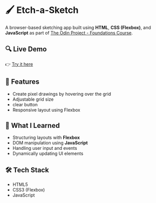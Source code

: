 # 🖌️ Etch-a-Sketch

A browser-based sketching app built using **HTML**, **CSS (Flexbox)**, and **JavaScript** as part of [The Odin Project - Foundations Course](https://www.theodinproject.com/paths/foundations/courses/foundations).

## 🔍 Live Demo

👉 [Try it here](https://sameeksha-dalvi.github.io/etch-a-sketch/)

## 📌 Features

- Create pixel drawings by hovering over the grid
- Adjustable grid size
- clear button
- Responsive layout using Flexbox

## 🧠 What I Learned

- Structuring layouts with **Flexbox**
- DOM manipulation using **JavaScript**
- Handling user input and events
- Dynamically updating UI elements

## 🛠️ Tech Stack

- HTML5
- CSS3 (Flexbox)
- JavaScript